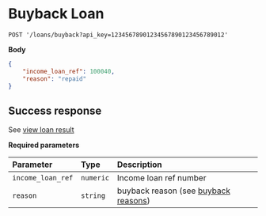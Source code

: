 # Buyback Loan

```http
POST '/loans/buyback?api_key=12345678901234567890123456789012'
```

**Body**

```json
{
    "income_loan_ref": 100040,
    "reason": "repaid"
}
```

## Success response

See [view loan result](./view_loan.md)

**Required parameters**

| Parameter | Type | Description |
| :--- | :--- | :--- |
| `income_loan_ref` | `numeric` | Income loan ref number |,
| `reason` | `string` | buyback reason (see [buyback reasons](./classificators/buyback_reasons.md)) |
